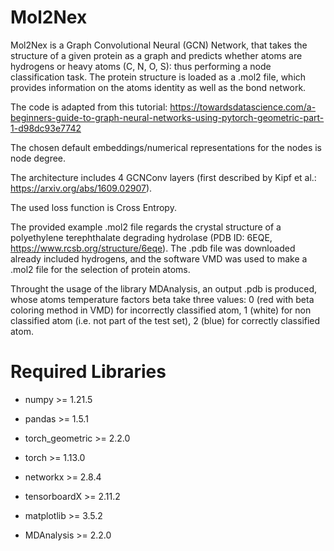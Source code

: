 # Mol2Nex

<!--AtomGuesser ProteinNode ProteinGraph NodeInProtein ProNode CONSHGuess OrganicGuesser TopGraph Mol2Grapher Link Tree GraTein PepGraph(esiste) Mol2NX Mol2Net(Esistente) Mol2Nex(libero) Pro2Net(esistente) MolAsNet(libero)
-->

<!-- TO DO: 
- Altre idee: bond length regressor: edge regressor
- SPM regressor
- t-SNE per spiegare il layer, dal paper di GCNConv!!!
- resname classifier: ma servirebbe un grafo enorme, perche molti resnames avrebbero poche entries
- propagazione degli errori e piu corretta, per l'accuracy per resn!
-->

Mol2Nex is a Graph Convolutional Neural (GCN) Network, that takes the structure of a given protein as a graph and predicts whether atoms are hydrogens or heavy atoms (C, N, O, S): thus performing a node classification task. The protein structure is loaded as a .mol2 file, which provides information on the atoms identity as well as the bond network.

The code is adapted from this tutorial: https://towardsdatascience.com/a-beginners-guide-to-graph-neural-networks-using-pytorch-geometric-part-1-d98dc93e7742

The chosen default embeddings/numerical representations for the nodes is node degree.

The architecture includes 4 GCNConv layers (first described by Kipf et al.: https://arxiv.org/abs/1609.02907).

The used loss function is Cross Entropy.

The provided example .mol2 file regards the crystal structure of a polyethylene terephthalate degrading hydrolase (PDB ID: 6EQE, https://www.rcsb.org/structure/6eqe). The .pdb file was downloaded already included hydrogens, and the software VMD was used to make a .mol2 file for the selection of protein atoms.

Throught the usage of the library MDAnalysis, an output .pdb is produced, whose atoms temperature factors beta take three values: 0 (red with beta coloring method in VMD) for incorrectly classified atom, 1 (white) for non classified atom (i.e. not part of the test set), 2 (blue) for correctly classified atom.

# Required Libraries

* numpy >= 1.21.5

* pandas >= 1.5.1

* torch_geometric >= 2.2.0

* torch >= 1.13.0

* networkx >= 2.8.4

* tensorboardX >= 2.11.2

* matplotlib >= 3.5.2

* MDAnalysis >= 2.2.0

<!--* sklearn: NON TROVATO CON PIP SHOW!
* tqdm >= 4.64.0 -->

<!--
# Example Confusion Matrix

<p align="center">
<img width="500" src=https://github.com/alescrnjar/AminoX/blob/main/example_output/Prediction_Matrix.png>
</p>
-->

